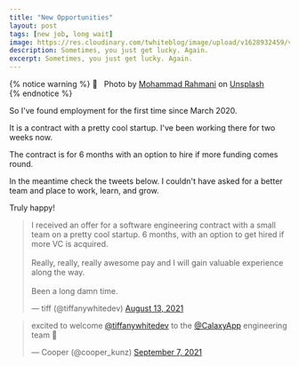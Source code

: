 ```yaml
---
title: "New Opportunities"
layout: post
tags: [new job, long wait]
image: https://res.cloudinary.com/twhiteblog/image/upload/v1628932459/vue.js.webp
description: Sometimes, you just get lucky. Again.
excerpt: Sometimes, you just get lucky. Again.
---
```


{% notice warning %}
📸 &nbsp; Photo by [Mohammad Rahmani](https://unsplash.com/@afgprogrammer?utm_source=unsplash&utm_medium=referral&utm_content=creditCopyText) on [Unsplash](https://unsplash.com/s/photos/vue.js?utm_source=unsplash&utm_medium=referral&utm_content=creditCopyText)  
{% endnotice %}

So I've found employment for the first time since March 2020.

It is a contract with a pretty cool startup. I've been working there for two weeks now. 

The contract is for 6 months with an option to hire if more funding comes round.

In the meantime check the tweets below. I couldn't have asked for a better team and place to work, learn, and grow.

Truly happy!

<blockquote class="twitter-tweet"><p lang="en" dir="ltr">I received an offer for a software engineering contract with a small team on a pretty cool startup. 6 months, with an option to get hired if more VC is acquired.<br><br>Really, really, really awesome pay and I will gain valuable experience along the way.<br><br>Been a long damn time.</p>&mdash; tiff (@tiffanywhitedev) <a href="https://twitter.com/tiffanywhitedev/status/1426326387527503872?ref_src=twsrc%5Etfw">August 13, 2021</a></blockquote> <script async src="https://platform.twitter.com/widgets.js" charset="utf-8"></script>


<blockquote class="twitter-tweet"><p lang="en" dir="ltr">excited to welcome <a href="https://twitter.com/tiffanywhitedev?ref_src=twsrc%5Etfw">@tiffanywhitedev</a> to the <a href="https://twitter.com/CalaxyApp?ref_src=twsrc%5Etfw">@CalaxyApp</a> engineering team 👾</p>&mdash; Cooper (@cooper_kunz) <a href="https://twitter.com/cooper_kunz/status/1435341644178542592?ref_src=twsrc%5Etfw">September 7, 2021</a></blockquote> <script async src="https://platform.twitter.com/widgets.js" charset="utf-8"></script>